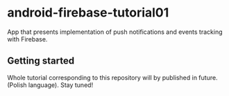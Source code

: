 # android-firebase-tutorial01
App that presents implementation of push notifications and events tracking with Firebase.

## Getting started
Whole tutorial corresponding to this repository will by published in future. (Polish language). Stay tuned!
